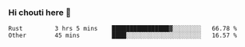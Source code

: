 ### Hi chouti here 👋


<!--START_SECTION:waka-->

```text
Rust         3 hrs 5 mins    ████████████████▓░░░░░░░░   66.78 %
Other        45 mins         ████░░░░░░░░░░░░░░░░░░░░░   16.57 %
```

<!--END_SECTION:waka-->

<!--
**l0nl1f3/l0nl1f3** is a ✨ _special_ ✨ repository because its `README.md` (this file) appears on your GitHub profile.

Here are some ideas to get you started:

- 🔭 I’m currently working on ...
- 🌱 I’m currently learning ...
- 👯 I’m looking to collaborate on ...
- 🤔 I’m looking for help with ...
- 💬 Ask me about ...
- 📫 How to reach me: ...
- 😄 Pronouns: ...
- ⚡ Fun fact: ...
-->
